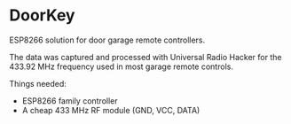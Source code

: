 # DoorKey
ESP8266 solution for door garage remote controllers.

The data was captured and processed with Universal Radio Hacker for the 433.92 MHz frequency used in most garage remote controls.

Things needed:
* ESP8266 family controller
* A cheap 433 MHz RF module (GND, VCC, DATA)
